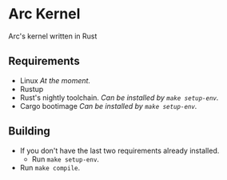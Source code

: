 # Arc Kernel
Arc's kernel written in Rust

## Requirements
- Linux *At the moment.*
- Rustup
- Rust's nightly toolchain. *Can be installed by `make setup-env`.*
- Cargo bootimage *Can be installed by `make setup-env`.*

## Building
- If you don't have the last two requirements already installed.
    - Run `make setup-env`.
- Run `make compile`.
